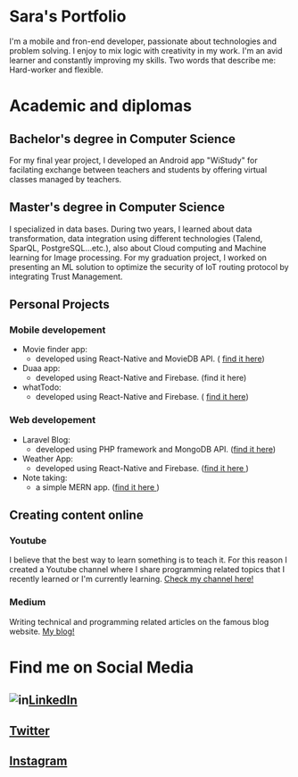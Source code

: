 # Sara's Portfolio
I'm a mobile and fron-end developer, passionate about technologies and problem solving. I enjoy to mix logic with creativity in my work. I'm an avid learner and constantly improving my skills. Two words that describe me: Hard-worker and flexible. 


#  Academic and diplomas

 

## Bachelor's degree in Computer Science

For my final year project, I developed an Android app "WiStudy" for facilating exchange between teachers and students by offering virtual classes managed by teachers. 

## Master's degree in Computer Science

I specialized in data bases. During two years, I learned about data transformation, data integration using different technologies (Talend, SparQL, PostgreSQL...etc.), also about Cloud computing and Machine learning for Image processing.
For my graduation project, I worked on presenting an ML solution to optimize the security of IoT routing protocol by integrating Trust Management. 
 

## Personal Projects

### Mobile developement

 - Movie finder app:  
   -  developed using React-Native and MovieDB API. ( [find it here](https://github.com/deGhost/findMyMovies))
 -   Duaa app: 
	 - developed using React-Native and Firebase. (find it here)
-   whatTodo: 
	 - developed using React-Native and Firebase. ( [find it here](https://github.com/deGhost/ToDo-AndroidApp-React-Native))

### Web developement
 - Laravel Blog:  
   -  developed using PHP framework and MongoDB API. ([find it here](https://github.com/deGhost/Laravel-Blog))
 -   Weather App: 
	 - developed using React-Native and Firebase. ([find it here ](https://github.com/deGhost/Weather-App-))
- Note taking: 
	- a simple MERN app. ([find it here ](https://github.com/deGhost/Note_Taking_Mern)) 

## Creating content online
### Youtube
I believe that the best way to learn something is to teach it. For this reason I created a Youtube channel where I share programming related topics that I recently learned or I'm currently learning.  [Check my channel here!](https://www.youtube.com/channel/UCOilWFnZq8VitNeABQpzOGQ)


### Medium
Writing technical and programming related articles on the famous blog website. [My blog!](https://medium.com/@codewithlek)

# Find me on Social Media
## ![in](https://cdn3.iconfinder.com/data/icons/capsocial-round/500/linkedin-512.png)[LinkedIn](https://www.linkedin.com/in/sara-hamlili/)
##  [Twitter](https://twitter.com/CodeWithLek)
##  [Instagram](https://www.instagram.com/codewithlek/)

